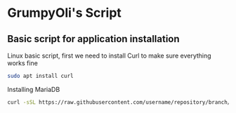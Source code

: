 <h1>GrumpyOli's Script</h1>

<h2>Basic script for application installation</h2>
<p>Linux basic script, first we need to install Curl to make sure everything works fine</p>

```Bash
sudo apt install curl
```

<p>Installing MariaDB</p>

```Bash
curl -sSL https://raw.githubusercontent.com/username/repository/branch/script.sh | bash
```